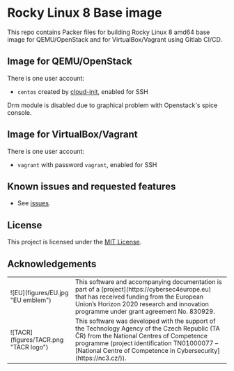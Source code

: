 # Rocky Linux 8 Base image

This repo contains Packer files for building Rocky Linux 8 amd64 base image for QEMU/OpenStack and for VirtualBox/Vagrant using Gitlab CI/CD.

## Image for QEMU/OpenStack

There is one user account:

*  `centos` created by [cloud-init](https://cloudinit.readthedocs.io/en/latest/), enabled for SSH

Drm module is disabled due to graphical problem with Openstack's spice console.

## Image for VirtualBox/Vagrant

There is one user account:

*  `vagrant` with password `vagrant`, enabled for SSH


## Known issues and requested features

* See [issues](https://gitlab.ics.muni.cz/muni-kypo-images/rocky-8/-/issues).

## License

This project is licensed under the [MIT License](LICENSE).

## Acknowledgements

<table>
  <tr>
    <td>![EU](figures/EU.jpg "EU emblem")</td>
    <td>
This software and accompanying documentation is part of a [project](https://cybersec4europe.eu) that has received funding from the European Union’s Horizon 2020 research and innovation programme under grant agreement No. 830929.
</td>
  </tr>
  <tr>
      <td>![TACR](figures/TACR.png "TACR logo")</td>
      <td>This software was developed with the support of the Technology Agency of the Czech Republic (TA ČR) from the National Centres of Competence programme (project identification TN01000077 – [National Centre of Competence in Cybersecurity](https://nc3.cz/)). 
      </td>
  </tr>
 </table>


